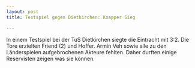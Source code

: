 ```yaml
---
layout: post
title: Testspiel gegen Dietkirchen: Knapper Sieg

---
```


In einem Testspiel bei der TuS Dietkirchen siegte die Eintracht mit 3:2. Die Tore erzielten Friend (2) und Hoffer. Armin Veh sowie alle zu den Länderspielen aufgebrochenen Akteure fehlten. Daher durften einige Reservisten zeigen was sie können.


